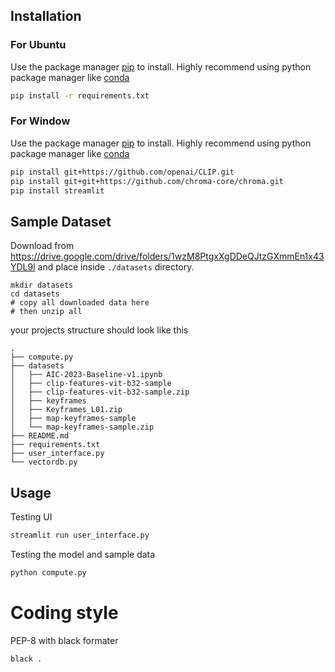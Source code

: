 ## Installation

### For Ubuntu
Use the package manager [pip](https://pip.pypa.io/en/stable/) to install. Highly recommend using python package manager like [conda](https://docs.conda.io/en/latest/)

```bash
pip install -r requirements.txt
```

### For Window
Use the package manager [pip](https://pip.pypa.io/en/stable/) to install. Highly recommend using python package manager like [conda](https://docs.conda.io/en/latest/)

```bash
pip install git+https://github.com/openai/CLIP.git
pip install git+git+https://github.com/chroma-core/chroma.git
pip install streamlit
```

## Sample Dataset

Download from https://drive.google.com/drive/folders/1wzM8PtgxXgDDeQJtzGXmmEn1x43YDL9l and place inside `./datasets` directory.

```
mkdir datasets
cd datasets
# copy all downloaded data here
# then unzip all
```

your projects structure should look like this

```
.
├── compute.py
├── datasets
│   ├── AIC-2023-Baseline-v1.ipynb
│   ├── clip-features-vit-b32-sample
│   ├── clip-features-vit-b32-sample.zip
│   ├── keyframes
│   ├── Keyframes_L01.zip
│   ├── map-keyframes-sample
│   └── map-keyframes-sample.zip
├── README.md
├── requirements.txt
├── user_interface.py
└── vectordb.py

```


## Usage

Testing UI
```bash
streamlit run user_interface.py
```

Testing the model and sample data
```bash
python compute.py
```


# Coding style

PEP-8 with black formater 

```
black .
```
